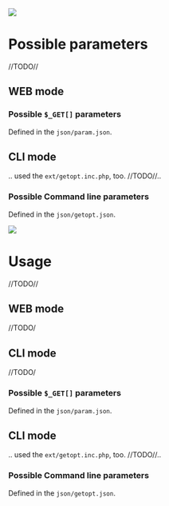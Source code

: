 <img src="https://kekse.biz/github.php?draw&override=github:count2">

# Possible parameters
//TODO//

## WEB mode

### Possible `$_GET[]` parameters
Defined in the `json/param.json`.

## CLI mode
.. used the `ext/getopt.inc.php`, too. //TODO//..

### Possible Command line parameters
Defined in the `json/getopt.json`.

<img src="https://kekse.biz/github.php?draw&override=github:count2">

# Usage
//TODO//

## WEB mode
//TODO/

## CLI mode
//TODO/

### Possible `$_GET[]` parameters
Defined in the `json/param.json`.

## CLI mode
.. used the `ext/getopt.inc.php`, too. //TODO//..

### Possible Command line parameters
Defined in the `json/getopt.json`.

